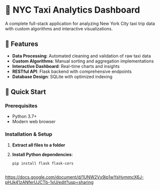 # 🚕 NYC Taxi Analytics Dashboard

A complete full-stack application for analyzing New York City taxi trip data with custom algorithms and interactive visualizations.

## 🎯 Features

- **Data Processing**: Automated cleaning and validation of raw taxi data
- **Custom Algorithms**: Manual sorting and aggregation implementations
- **Interactive Dashboard**: Real-time charts and insights
- **RESTful API**: Flask backend with comprehensive endpoints
- **Database Design**: SQLite with optimized indexing

## 🚀 Quick Start

### Prerequisites
- Python 3.7+
- Modern web browser

### Installation & Setup

1. **Extract all files to a folder**

2. **Install Python dependencies**:
   ```bash
   pip install flask flask-cors

   

https://docs.google.com/document/d/1UNW2Vx9jp1wYsHymmcX6J-pHJk41zANferUJCTb-1xU/edit?usp=sharing



